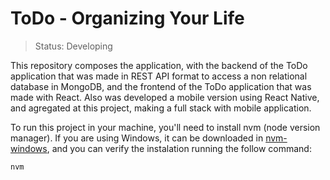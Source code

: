 # ToDo - Organizing Your Life

> Status: Developing

This repository composes the application, with the backend of the ToDo application that was made in REST API format to access a non relational database in MongoDB, and the frontend of the ToDo application that was made with React. Also was developed a mobile version using React Native, and agregated at this project, making a full stack with mobile application.

To run this project in your machine, you'll need to install nvm (node version manager). If you are using Windows, it can be downloaded in <a href='https://github.com/coreybutler/nvm-windows'>nvm-windows</a>, and you can verify the instalation running the follow command:

```
nvm 
```
